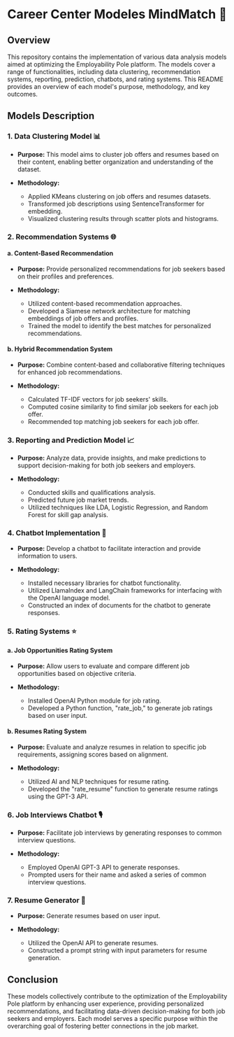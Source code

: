 # Career Center Modeles MindMatch 🚀

## Overview

This repository contains the implementation of various data analysis models aimed at optimizing the Employability Pole platform. The models cover a range of functionalities, including data clustering, recommendation systems, reporting, prediction, chatbots, and rating systems. This README provides an overview of each model's purpose, methodology, and key outcomes.

## Models Description

### 1. **Data Clustering Model** 📊

- **Purpose:** This model aims to cluster job offers and resumes based on their content, enabling better organization and understanding of the dataset.
  
- **Methodology:**
  - Applied KMeans clustering on job offers and resumes datasets.
  - Transformed job descriptions using SentenceTransformer for embedding.
  - Visualized clustering results through scatter plots and histograms.

### 2. **Recommendation Systems** 🌐

#### a. **Content-Based Recommendation**

- **Purpose:** Provide personalized recommendations for job seekers based on their profiles and preferences.

- **Methodology:**
  - Utilized content-based recommendation approaches.
  - Developed a Siamese network architecture for matching embeddings of job offers and profiles.
  - Trained the model to identify the best matches for personalized recommendations.

#### b. **Hybrid Recommendation System**

- **Purpose:** Combine content-based and collaborative filtering techniques for enhanced job recommendations.

- **Methodology:**
  - Calculated TF-IDF vectors for job seekers' skills.
  - Computed cosine similarity to find similar job seekers for each job offer.
  - Recommended top matching job seekers for each job offer.

### 3. **Reporting and Prediction Model** 📈

- **Purpose:** Analyze data, provide insights, and make predictions to support decision-making for both job seekers and employers.

- **Methodology:**
  - Conducted skills and qualifications analysis.
  - Predicted future job market trends.
  - Utilized techniques like LDA, Logistic Regression, and Random Forest for skill gap analysis.

### 4. **Chatbot Implementation** 🤖

- **Purpose:** Develop a chatbot to facilitate interaction and provide information to users.

- **Methodology:**
  - Installed necessary libraries for chatbot functionality.
  - Utilized LlamaIndex and LangChain frameworks for interfacing with the OpenAI language model.
  - Constructed an index of documents for the chatbot to generate responses.

### 5. **Rating Systems** ⭐

#### a. **Job Opportunities Rating System**

- **Purpose:** Allow users to evaluate and compare different job opportunities based on objective criteria.

- **Methodology:**
  - Installed OpenAI Python module for job rating.
  - Developed a Python function, "rate_job," to generate job ratings based on user input.

#### b. **Resumes Rating System**

- **Purpose:** Evaluate and analyze resumes in relation to specific job requirements, assigning scores based on alignment.

- **Methodology:**
  - Utilized AI and NLP techniques for resume rating.
  - Developed the "rate_resume" function to generate resume ratings using the GPT-3 API.

### 6. **Job Interviews Chatbot** 🎙️

- **Purpose:** Facilitate job interviews by generating responses to common interview questions.

- **Methodology:**
  - Employed OpenAI GPT-3 API to generate responses.
  - Prompted users for their name and asked a series of common interview questions.

### 7. **Resume Generator** 📄

- **Purpose:** Generate resumes based on user input.

- **Methodology:**
  - Utilized the OpenAI API to generate resumes.
  - Constructed a prompt string with input parameters for resume generation.

## Conclusion

These models collectively contribute to the optimization of the Employability Pole platform by enhancing user experience, providing personalized recommendations, and facilitating data-driven decision-making for both job seekers and employers. Each model serves a specific purpose within the overarching goal of fostering better connections in the job market.
